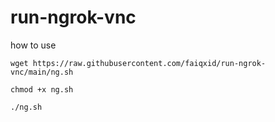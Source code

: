 # run-ngrok-vnc

how to use

```shell
wget https://raw.githubusercontent.com/faiqxid/run-ngrok-vnc/main/ng.sh
```
```shell
chmod +x ng.sh
```
```shell
./ng.sh
```
